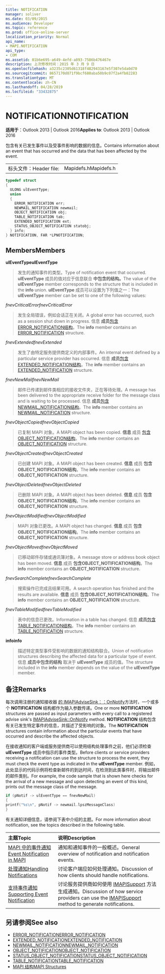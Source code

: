 ```yaml
---
title: NOTIFICATION
manager: soliver
ms.date: 03/09/2015
ms.audience: Developer
ms.topic: reference
ms.prod: office-online-server
localization_priority: Normal
api_name:
- MAPI.NOTIFICATION
api_type:
- COM
ms.assetid: 01b6e695-a649-4efd-a893-7586b476467e
description: 上次修改时间：2015 年 3 月 9 日
ms.openlocfilehash: a3235c2305d61318f482943167e5f307e5da0d70
ms.sourcegitcommit: 8657170d071f9bcf680aba50b9c07f2a4fb82283
ms.translationtype: MT
ms.contentlocale: zh-CN
ms.lasthandoff: 04/28/2019
ms.locfileid: "33432875"
---
```

# <a name="notification"></a><span data-ttu-id="25c43-103">NOTIFICATION</span><span class="sxs-lookup"><span data-stu-id="25c43-103">NOTIFICATION</span></span>
 
<span data-ttu-id="25c43-104">**适用于**：Outlook 2013 | Outlook 2016</span><span class="sxs-lookup"><span data-stu-id="25c43-104">**Applies to**: Outlook 2013 | Outlook 2016</span></span> 
  
<span data-ttu-id="25c43-105">包含有关已发生事件以及受事件影响的数据的信息。</span><span class="sxs-lookup"><span data-stu-id="25c43-105">Contains information about an event that has occurred and the data that has been affected by the event.</span></span>
  
|||
|:-----|:-----|
|<span data-ttu-id="25c43-106">标头文件：</span><span class="sxs-lookup"><span data-stu-id="25c43-106">Header file:</span></span>  <br/> |<span data-ttu-id="25c43-107">Mapidefs.h</span><span class="sxs-lookup"><span data-stu-id="25c43-107">Mapidefs.h</span></span>  <br/> |
   
```cpp
typedef struct
{
  ULONG ulEventType;
  union
  {
    ERROR_NOTIFICATION err;
    NEWMAIL_NOTIFICATION newmail;
    OBJECT_NOTIFICATION obj;
    TABLE_NOTIFICATION tab;
    EXTENDED_NOTIFICATION ext;
    STATUS_OBJECT_NOTIFICATION statobj;
  } info;
} NOTIFICATION, FAR *LPNOTIFICATION;

```

## <a name="members"></a><span data-ttu-id="25c43-108">Members</span><span class="sxs-lookup"><span data-stu-id="25c43-108">Members</span></span>

<span data-ttu-id="25c43-109">**ulEventType**</span><span class="sxs-lookup"><span data-stu-id="25c43-109">**ulEventType**</span></span>
  
> <span data-ttu-id="25c43-110">发生的通知事件的类型。</span><span class="sxs-lookup"><span data-stu-id="25c43-110">Type of notification event that occurred.</span></span> <span data-ttu-id="25c43-111">**ulEventType** 成员的值对应于信息联合 **中包含的结构。**</span><span class="sxs-lookup"><span data-stu-id="25c43-111">The value of the **ulEventType** member corresponds to the structure that is included in the **info** union.</span></span> <span data-ttu-id="25c43-112">**ulEventType** 成员可以设置为下列值之一：</span><span class="sxs-lookup"><span data-stu-id="25c43-112">The **ulEventType** member can be set to one of the following values:</span></span> 
    
 <span data-ttu-id="25c43-113">_fnevCriticalError_</span><span class="sxs-lookup"><span data-stu-id="25c43-113">_fnevCriticalError_</span></span>
  
> <span data-ttu-id="25c43-114">发生全局错误，例如会话正在关闭。</span><span class="sxs-lookup"><span data-stu-id="25c43-114">A global error has occurred, such as a session shut down in progress.</span></span> <span data-ttu-id="25c43-115">信息 **成员**[包含ERROR_NOTIFICATION结构](error_notification.md)。</span><span class="sxs-lookup"><span data-stu-id="25c43-115">The **info** member contains an [ERROR_NOTIFICATION](error_notification.md) structure.</span></span> 
    
 <span data-ttu-id="25c43-116">_fnevExtended_</span><span class="sxs-lookup"><span data-stu-id="25c43-116">_fnevExtended_</span></span>
  
> <span data-ttu-id="25c43-117">发生了由特定服务提供商定义的内部事件。</span><span class="sxs-lookup"><span data-stu-id="25c43-117">An internal event defined by a particular service provider has occurred.</span></span> <span data-ttu-id="25c43-118">信息 **成员**[包含EXTENDED_NOTIFICATION结构](extended_notification.md)。</span><span class="sxs-lookup"><span data-stu-id="25c43-118">The **info** member contains an [EXTENDED_NOTIFICATION](extended_notification.md) structure.</span></span> 
    
 <span data-ttu-id="25c43-119">_fnevNewMail_</span><span class="sxs-lookup"><span data-stu-id="25c43-119">_fnevNewMail_</span></span>
  
> <span data-ttu-id="25c43-120">邮件已传递到邮件类相应的接收文件夹，正在等待处理。</span><span class="sxs-lookup"><span data-stu-id="25c43-120">A message has been delivered to the appropriate receive folder for the message class and is waiting to be processed.</span></span> <span data-ttu-id="25c43-121">信息 **成员**[包含NEWMAIL_NOTIFICATION结构](newmail_notification.md)。</span><span class="sxs-lookup"><span data-stu-id="25c43-121">The **info** member contains an [NEWMAIL_NOTIFICATION](newmail_notification.md) structure.</span></span> 
    
 <span data-ttu-id="25c43-122">_fnevObjectCopied_</span><span class="sxs-lookup"><span data-stu-id="25c43-122">_fnevObjectCopied_</span></span>
  
> <span data-ttu-id="25c43-123">已复制 MAPI 对象。</span><span class="sxs-lookup"><span data-stu-id="25c43-123">A MAPI object has been copied.</span></span> <span data-ttu-id="25c43-124">**信息** 成员 [包含OBJECT_NOTIFICATION结构](object_notification.md)。</span><span class="sxs-lookup"><span data-stu-id="25c43-124">The **info** member contains an [OBJECT_NOTIFICATION](object_notification.md) structure.</span></span> 
    
 <span data-ttu-id="25c43-125">_fnevObjectCreated_</span><span class="sxs-lookup"><span data-stu-id="25c43-125">_fnevObjectCreated_</span></span>
  
> <span data-ttu-id="25c43-126">已创建 MAPI 对象。</span><span class="sxs-lookup"><span data-stu-id="25c43-126">A MAPI object has been created.</span></span> <span data-ttu-id="25c43-127">**信息** 成员 **包含OBJECT_NOTIFICATION结构**。</span><span class="sxs-lookup"><span data-stu-id="25c43-127">The **info** member contains an **OBJECT_NOTIFICATION** structure.</span></span> 
    
 <span data-ttu-id="25c43-128">_fnevObjectDeleted_</span><span class="sxs-lookup"><span data-stu-id="25c43-128">_fnevObjectDeleted_</span></span>
  
> <span data-ttu-id="25c43-129">已删除 MAPI 对象。</span><span class="sxs-lookup"><span data-stu-id="25c43-129">A MAPI object has been deleted.</span></span> <span data-ttu-id="25c43-130">**信息** 成员 **包含OBJECT_NOTIFICATION结构**。</span><span class="sxs-lookup"><span data-stu-id="25c43-130">The **info** member contains an **OBJECT_NOTIFICATION** structure.</span></span> 
    
 <span data-ttu-id="25c43-131">_fnevObjectModified_</span><span class="sxs-lookup"><span data-stu-id="25c43-131">_fnevObjectModified_</span></span>
  
> <span data-ttu-id="25c43-132">MAPI 对象已更改。</span><span class="sxs-lookup"><span data-stu-id="25c43-132">A MAPI object has changed.</span></span> <span data-ttu-id="25c43-133">**信息** 成员 **包含OBJECT_NOTIFICATION结构**。</span><span class="sxs-lookup"><span data-stu-id="25c43-133">The **info** member contains an **OBJECT_NOTIFICATION** structure.</span></span> 
    
 <span data-ttu-id="25c43-134">_fnevObjectMoved_</span><span class="sxs-lookup"><span data-stu-id="25c43-134">_fnevObjectMoved_</span></span>
  
> <span data-ttu-id="25c43-135">已移动邮件存储或通讯簿对象。</span><span class="sxs-lookup"><span data-stu-id="25c43-135">A message store or address book object has been moved.</span></span> <span data-ttu-id="25c43-136">**信息** 成员 **包含OBJECT_NOTIFICATION结构**。</span><span class="sxs-lookup"><span data-stu-id="25c43-136">The **info** member contains an **OBJECT_NOTIFICATION** structure.</span></span> 
    
 <span data-ttu-id="25c43-137">_fnevSearchComplete_</span><span class="sxs-lookup"><span data-stu-id="25c43-137">_fnevSearchComplete_</span></span>
  
> <span data-ttu-id="25c43-138">搜索操作已完成且结果可用。</span><span class="sxs-lookup"><span data-stu-id="25c43-138">A search operation has finished and the results are available.</span></span> <span data-ttu-id="25c43-139">**信息** 成员 **包含OBJECT_NOTIFICATION结构**。</span><span class="sxs-lookup"><span data-stu-id="25c43-139">The **info** member contains an **OBJECT_NOTIFICATION** structure.</span></span> 
    
 <span data-ttu-id="25c43-140">_fnevTableModified_</span><span class="sxs-lookup"><span data-stu-id="25c43-140">_fnevTableModified_</span></span>
  
> <span data-ttu-id="25c43-141">表中的信息已更改。</span><span class="sxs-lookup"><span data-stu-id="25c43-141">Information in a table has changed.</span></span> <span data-ttu-id="25c43-142">信息 **成员**[包含TABLE_NOTIFICATION结构](table_notification.md)。</span><span class="sxs-lookup"><span data-stu-id="25c43-142">The **info** member contains an [TABLE_NOTIFICATION](table_notification.md) structure.</span></span> 
    
<span data-ttu-id="25c43-143">**info**</span><span class="sxs-lookup"><span data-stu-id="25c43-143">**info**</span></span>
  
> <span data-ttu-id="25c43-144">描述特定类型事件受影响的数据的通知结构联合。</span><span class="sxs-lookup"><span data-stu-id="25c43-144">Union of notification structures describing the affected data for a particular type of event.</span></span> <span data-ttu-id="25c43-145">信息 **成员中包含的结构** 取决于 **ulEventType** 成员的值。</span><span class="sxs-lookup"><span data-stu-id="25c43-145">The structure included in the **info** member depends on the value of the **ulEventType** member.</span></span> 
    
## <a name="remarks"></a><span data-ttu-id="25c43-146">备注</span><span class="sxs-lookup"><span data-stu-id="25c43-146">Remarks</span></span>

<span data-ttu-id="25c43-147">每次调用注册的通知接收器 [的 IMAPIAdviseSink：：OnNotify](imapiadvisesink-onnotify.md)方法时，一个或多个 **NOTIFICATION** 结构都作为输入参数传递。</span><span class="sxs-lookup"><span data-stu-id="25c43-147">One or more **NOTIFICATION** structures are passed as input parameters with every call to a registered advise sink's [IMAPIAdviseSink::OnNotify](imapiadvisesink-onnotify.md) method.</span></span> <span data-ttu-id="25c43-148">**NOTIFICATION** 结构包含有关已发生特定事件的信息，并描述了受影响的对象。</span><span class="sxs-lookup"><span data-stu-id="25c43-148">The **NOTIFICATION** structures contain information about the particular events that have occurred and describe the affected objects.</span></span> 
  
<span data-ttu-id="25c43-149">在接收通知的客户端或服务提供商可以使用结构处理事件之前，他们必须检查 **ulEventType** 成员中指示的事件类型。</span><span class="sxs-lookup"><span data-stu-id="25c43-149">Before clients or service providers receiving a notification can use the structure to process the event, they must check the event type as indicated in the **ulEventType** member.</span></span> <span data-ttu-id="25c43-150">例如，此处显示的代码示例将检查新邮件的到达时间，在检测到此类事件时，将输出邮件的邮件类别。</span><span class="sxs-lookup"><span data-stu-id="25c43-150">For example, the code sample that is shown here checks for the arrival of a new message and upon detecting an event of this kind, prints out the message class of the message.</span></span> 
  
```cpp
if (pNotif -> ulEventType == fnevNewMail)
{
printf("%s\n", pNotif -> newmail.lpszMessageClass)
}

```

<span data-ttu-id="25c43-151">有关通知详细信息，请参阅下表中介绍的主题。</span><span class="sxs-lookup"><span data-stu-id="25c43-151">For more information about notification, see the topics described in the following table.</span></span>
  
|<span data-ttu-id="25c43-152">**主题**</span><span class="sxs-lookup"><span data-stu-id="25c43-152">**Topic**</span></span>|<span data-ttu-id="25c43-153">**说明**</span><span class="sxs-lookup"><span data-stu-id="25c43-153">**Description**</span></span>|
|:-----|:-----|
|[<span data-ttu-id="25c43-154">MAPI 中的事件通知</span><span class="sxs-lookup"><span data-stu-id="25c43-154">Event Notification in MAPI</span></span>](event-notification-in-mapi.md) <br/> |<span data-ttu-id="25c43-155">通知和通知事件的一般概述。</span><span class="sxs-lookup"><span data-stu-id="25c43-155">General overview of notification and notification events.</span></span>  <br/> |
|[<span data-ttu-id="25c43-156">处理通知</span><span class="sxs-lookup"><span data-stu-id="25c43-156">Handling Notifications</span></span>](handling-notifications.md) <br/> |<span data-ttu-id="25c43-157">讨论客户端应如何处理通知。</span><span class="sxs-lookup"><span data-stu-id="25c43-157">Discussion of how clients should handle notifications.</span></span>  <br/> |
|[<span data-ttu-id="25c43-158">支持事件通知</span><span class="sxs-lookup"><span data-stu-id="25c43-158">Supporting Event Notification</span></span>](supporting-event-notification.md) <br/> |<span data-ttu-id="25c43-159">讨论服务提供商如何使用 [IMAPISupport](imapisupportiunknown.md) 方法生成通知。</span><span class="sxs-lookup"><span data-stu-id="25c43-159">Discussion of how service providers can use the [IMAPISupport](imapisupportiunknown.md) method to generate notifications.</span></span>  <br/> |
   
## <a name="see-also"></a><span data-ttu-id="25c43-160">另请参阅</span><span class="sxs-lookup"><span data-stu-id="25c43-160">See also</span></span>


- [<span data-ttu-id="25c43-161">ERROR_NOTIFICATION</span><span class="sxs-lookup"><span data-stu-id="25c43-161">ERROR_NOTIFICATION</span></span>](error_notification.md)  
- [<span data-ttu-id="25c43-162">EXTENDED_NOTIFICATION</span><span class="sxs-lookup"><span data-stu-id="25c43-162">EXTENDED_NOTIFICATION</span></span>](extended_notification.md)  
- [<span data-ttu-id="25c43-163">NEWMAIL_NOTIFICATION</span><span class="sxs-lookup"><span data-stu-id="25c43-163">NEWMAIL_NOTIFICATION</span></span>](newmail_notification.md)  
- [<span data-ttu-id="25c43-164">OBJECT_NOTIFICATION</span><span class="sxs-lookup"><span data-stu-id="25c43-164">OBJECT_NOTIFICATION</span></span>](object_notification.md)  
- [<span data-ttu-id="25c43-165">STATUS_OBJECT_NOTIFICATION</span><span class="sxs-lookup"><span data-stu-id="25c43-165">STATUS_OBJECT_NOTIFICATION</span></span>](status_object_notification.md)  
- [<span data-ttu-id="25c43-166">TABLE_NOTIFICATION</span><span class="sxs-lookup"><span data-stu-id="25c43-166">TABLE_NOTIFICATION</span></span>](table_notification.md)
- [<span data-ttu-id="25c43-167">MAPI 结构</span><span class="sxs-lookup"><span data-stu-id="25c43-167">MAPI Structures</span></span>](mapi-structures.md)

